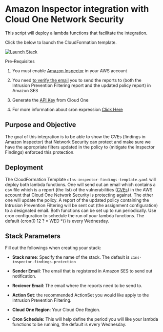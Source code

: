 
# Amazon Inspector integration with Cloud One Network Security 

This script will deploy a lambda functions that facilitate the integration. 

Click the below to launch the CloudFormation template.

[![Launch Stack](https://cdn.rawgit.com/buildkite/cloudformation-launch-stack-button-svg/master/launch-stack.svg)](https://console.aws.amazon.com/cloudformation/home#/stacks/new?stackName=c1ns-inspector-findings-protection&templateURL=https://cloudone-community.s3.amazonaws.com/latest/Network-Security/Integration/aws-python-amazon-inspector-integration/c1ns-inspector-findings-template.yaml)


Pre-Requisites

1. You must enable [Amazon Inspector](https://docs.aws.amazon.com/inspector/latest/user/getting_started_tutorial.html) in your AWS account 


2. You need [to verify the email](https://docs.aws.amazon.com/ses/latest/dg/creating-identities.html) you to send the reports to (both the Intrusion Prevention Filtering report and the updated policy report) in Amazon SES

3. Generate the [API Key](https://cloudone.trendmicro.com/docs/identity-and-account-management/c1-api-key/) from Cloud One


4. For more information about cron expression [Click Here](https://www.designcise.com/web/tutorial/how-to-fix-parameter-scheduleexpression-is-not-valid-serverless-error)


## Purpose and Objective

The goal of this integration is to be able to show the CVEs (findings in Amazon Inspector) that Network Security can protect and make sure we have the appropriate filters updated in the policy to (mitigate the Inspector Findings) enforced this protection.

## Deployment

The CloudFormation Template ```c1ns-inspector-findings-template.yaml``` will deploy both lambda functions. One will send out an email which contains a csv file which is a report (the list) of the vulnerabilities ([CVEs](https://www.cve.org/About/Overview)) in the AWS account that Cloud One Network Security is protecting against. The other one will update the policy. A report of the updated policy containing the Intrusion Prevention Filtering will be sent out (the assignment configuration) to a designated email.
Both functions can be set up to run periodically.
Use cron configuration to schedule the run of your lambda functions. The default {cron(0 12 ? * WED *)} is every Wednesday.

## Stack Parameters

Fill out the followings when creating your stack:

- **Stack name**: Specify the name of the stack. The default is ```c1ns-inspector-findings-protection ```

- **Sender Email**: The email that is registered in Amazon SES to send out notification.

- **Reciever Email**: The email where the reports need to be send to.

- **Action Set**: the recommended ActionSet you would like apply to the Intrusion Prevention Filtering.

- **Cloud One Region**: Your Cloud One Region.

- **Cron Schedule**: This will help define the period you will like your lambda functions to be running, the default is every Wednesday.